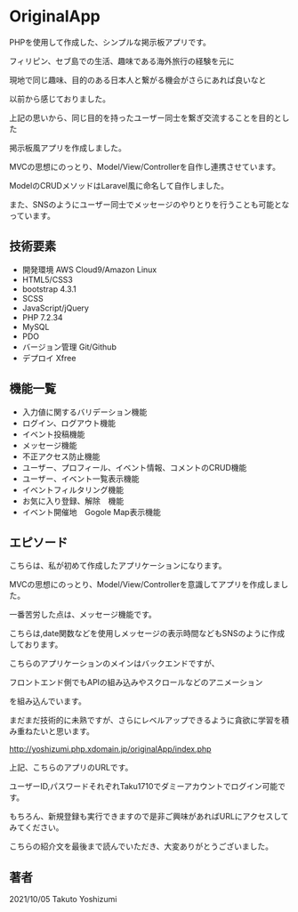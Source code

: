 # OriginalApp
PHPを使用して作成した、シンプルな掲示板アプリです。

フィリピン、セブ島での生活、趣味である海外旅行の経験を元に

現地で同じ趣味、目的のある日本人と繋がる機会がさらにあれば良いなと

以前から感じておりました。

上記の思いから、同じ目的を持ったユーザー同士を繋ぎ交流することを目的とした

掲示板風アプリを作成しました。

MVCの思想にのっとり、Model/View/Controllerを自作し連携させています。

ModelのCRUDメソッドはLaravel風に命名して自作しました。

また、SNSのようにユーザー同士でメッセージのやりとりを行うことも可能となっています。

## 技術要素
- 開発環境 AWS Cloud9/Amazon Linux
- HTML5/CSS3
- bootstrap 4.3.1
- SCSS
- JavaScript/jQuery
- PHP 7.2.34
- MySQL
- PDO
- バージョン管理 Git/Github
- デプロイ Xfree

## 機能一覧
- 入力値に関するバリデーション機能
- ログイン、ログアウト機能
- イベント投稿機能
- メッセージ機能
- 不正アクセス防止機能
- ユーザー、プロフィール、イベント情報、コメントのCRUD機能
- ユーザー、イベント一覧表示機能
- イベントフィルタリング機能
- お気に入り登録、解除　機能
- イベント開催地　Gogole Map表示機能

## エピソード
こちらは、私が初めて作成したアプリケーションになります。

MVCの思想にのっとり、Model/View/Controllerを意識してアプリを作成しました。

一番苦労した点は、メッセージ機能です。

こちらは,date関数などを使用しメッセージの表示時間などもSNSのように作成しております。

こちらのアプリケーションのメインはバックエンドですが、

フロントエンド側でもAPIの組み込みやスクロールなどのアニメーション

を組み込んでいます。

まだまだ技術的に未熟ですが、さらにレベルアップできるように貪欲に学習を積み重ねたいと思います。

http://yoshizumi.php.xdomain.jp/originalApp/index.php

上記、こちらのアプリのURLです。

ユーザーID,パスワードそれぞれTaku1710でダミーアカウントでログイン可能です。

もちろん、新規登録も実行できますので是非ご興味があればURLにアクセスしてみてください。

こちらの紹介文を最後まで読んでいただき、大変ありがとうございました。

## 著者
2021/10/05 Takuto Yoshizumi




